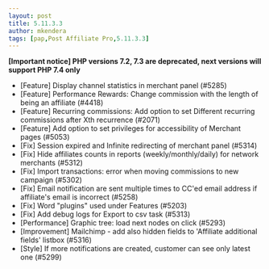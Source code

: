 ```yaml
---
layout: post
title: 5.11.3.3
author: mkendera
tags: [pap,Post Affiliate Pro,5.11.3.3]
---
```


**[Important notice] PHP versions 7.2, 7.3 are deprecated, next versions will support PHP 7.4 only**

- [Feature] Display channel statistics in merchant panel (#5285)
- [Feature] Performance Rewards: Change commission with the length of being an affiliate (#4418)
- [Feature] Recurring commissions: Add option to set Different recurring commissions after Xth recurrence (#2071)
- [Feature] Add option to set privileges for accessibility of Merchant pages (#5053)
- [Fix] Session expired and Infinite redirecting of merchant panel (#5314)
- [Fix] Hide affiliates counts in reports (weekly/monthly/daily) for network merchants (#5312)
- [Fix] Import transactions: error when moving commissions to new campaign (#5302)
- [Fix] Email notification are sent multiple times to CC'ed email address if affiliate's email is incorrect (#5258)
- [Fix] Word "plugins" used under Features (#5203)
- [Fix] Add debug logs for Export to csv task (#5313)
- [Performance] Graphic tree: load next nodes on click (#5293)
- [Improvement] Mailchimp - add also hidden fields to 'Affiliate additional fields' listbox (#5316)
- [Style] If more notifications are created, customer can see only latest one (#5299)
